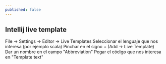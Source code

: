 ```yaml
---
published: false
---
```

## Intellij live template

File -> Settings -> Editor -> Live Templates
Seleccionar el lenguaje que nos interesa (por ejemplo scala)
Pinchar en el signo + (Add -> Live Template)
Dar un nombre en el campo "Abbreviation"
Pegar el código que nos interesa en "Template text"
